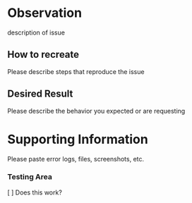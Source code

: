 # Observation

description of issue

## How to recreate

Please describe steps that reproduce the issue

## Desired Result

Please describe the behavior you expected or are requesting

# Supporting Information

Please paste error logs, files, screenshots, etc.

### Testing Area

[ ] Does this work?